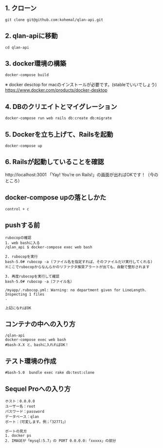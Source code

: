 
## 1. クローン
```
git clone git@github.com:kohemal/qlan-api.git
```

## 2. qlan-apiに移動
```
cd qlan-api
```

## 3. docker環境の構築
```
docker-compose build
```
※ docker desctop for macのインストールが必要です。(stableでいいでしょう)
https://www.docker.com/products/docker-desktop

## 4. DBのクリエイトとマイグレーション
```
docker-compose run web rails db:create db:migrate
```

## 5. Dockerを立ち上げて、Railsを起動
```
docker-compose up
```

## 6. Railsが起動していることを確認
http://localhost:3001
「Yay! You’re on Rails!」の画面が出ればOKです！（今のところ）

## docker-compose upの落としかた
```
control + c
```

## pushする前
```
rubocopの確認
1. web bashに入る
/qlan_api $ docker-compose exec web bash

2. rubocopを実行
bash-5.0# rubocop -a (ファイル名を指定すれば、そのファイルだけ実行してくれる)
※ここでrubocopからなんらかのリファクタ推奨アラートが出ても、自動で整形されます

3. 再度rubocopを実行して確認
bash-5.0# rubocop -a（ファイル名）

/myapp/.rubocop.yml: Warning: no department given for LineLength.
Inspecting 1 files
.

上記になればOK
```

## コンテナの中への入り方
```
/qlan-api
docker-compose exec web bash
#bash-X.X と、bashに入れればOK！
```

## テスト環境の作成
```
#bash-5.0  bundle exec rake db:test:clone

```
## Sequel Proへの入り方
```
ホスト：0.0.0.0
ユーザー名：root
パスワード：password
データベース：qlan
ポート：（可変します。例；「32771」）

ポートの見方
1. docker ps
2. IMAGEが「mysql:5.7」の PORT 0.0.0.0:「xxxxx」の部分
```
